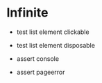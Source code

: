 # Infinite

- test list element clickable
- test list element disposable

- assert console
- assert pageerror
